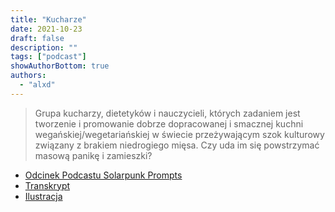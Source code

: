 ```yaml
---
title: "Kucharze"
date: 2021-10-23
draft: false
description: ""
tags: ["podcast"]
showAuthorBottom: true
authors:
  - "alxd"
---
```


> Grupa kucharzy, dietetyków i nauczycieli, których zadaniem jest tworzenie i promowanie dobrze dopracowanej i smacznej kuchni wegańskiej/wegetariańskiej w świecie przeżywającym szok kulturowy związany z brakiem niedrogiego mięsa. Czy uda im się powstrzymać masową panikę i zamieszki?

- [Odcinek Podcastu Solarpunk Prompts](https://podcast.tomasino.org/@SolarpunkPrompts/episodes/the-chefs)
- [Transkrypt](https://wiki.tomasino.org/writing/Solarpunk-Prompts---The-Chefs)
- [Ilustracja](/art/the-lemonaut-chefs/)
